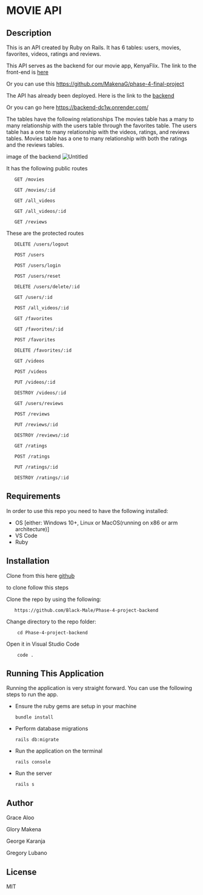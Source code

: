 # MOVIE API
## Description
This is an API created by Ruby on Rails. It has 6 tables: users, movies, favorites, videos, ratings and reviews.

This API serves as the backend for our movie app, KenyaFlix.
The link to the front-end is [here](https://github.com/MakenaG/phase-4-final-project)

Or you can use this https://github.com/MakenaG/phase-4-final-project

The API has already been deployed. Here is the link to the [backend](https://backend-dc1w.onrender.com/)

Or you can go here https://backend-dc1w.onrender.com/

The tables have the following relationships
The movies table has a many to many relationship with the users table through the favorites table.
The users table has a one to many relationship with the videos, ratings, and reviews tables.
Movies table has a one to many relationship with both the ratings and the reviews tables.

image of the backend
![Untitled](https://user-images.githubusercontent.com/109147065/229386067-3911640d-4227-45e5-8502-8643f2043535.png)

It has the following public routes
      
       GET /movies
       
       GET /movies/:id
       
       GET /all_videos
       
       GET /all_videos/:id
       
       GET /reviews
       
These are the protected routes  
       
       DELETE /users/logout
       
       POST /users
       
       POST /users/login
       
       POST /users/reset
       
       DELETE /users/delete/:id
       
       GET /users/:id     
       
       POST /all_videos/:id
       
       GET /favorites
       
       GET /favorites/:id
       
       POST /favorites
       
       DELETE /favorites/:id
       
       GET /videos
       
       POST /videos
       
       PUT /videos/:id
       
       DESTROY /videos/:id
       
       GET /users/reviews
       
       POST /reviews
       
       PUT /reviews/:id
       
       DESTROY /reviews/:id
       
       GET /ratings
       
       POST /ratings
       
       PUT /ratings/:id
       
       DESTROY /ratings/:id
       
       

## Requirements
In order to use this repo you need to have the following installed:

- OS [either: Windows 10+, Linux or MacOS(running on x86 or arm architecture)]
- VS Code
- Ruby

## Installation
Clone from this here [github](https://github.com/Black-Male/Phase-4-project-backend)

to clone follow this steps


Clone the repo by using the following:     

       https://github.com/Black-Male/Phase-4-project-backend

Change directory to the repo folder: 

        cd Phase-4-project-backend

Open it in Visual Studio Code

        code .

## Running This Application
Running the application is very straight forward. You can use the following steps to run the app. 

- Ensure the ruby gems are setup in your machine

      bundle install
      
- Perform database migrations

      rails db:migrate
      
- Run the application on the terminal

      rails console

- Run the server

      rails s      
      



## Author 

 Grace Aloo
 
 Glory Makena
 
 George Karanja
 
 Gregory Lubano

## License
MIT
